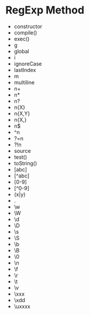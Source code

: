 # RegExp Method

- constructor
- compile()
- exec()
- g
- global
- i
- ignoreCase
- lastIndex
- m
- multiline
- n+
- n*
- n?
- n{X}
- n{X,Y}
- n{X,}
- n$
- ^n
- ?=n
- ?!n
- source
- test()
- toString()
- [abc]
- [^abc]
- [0-9]
- [^0-9]
- (x|y)
- .
- \w
- \W
- \d
- \D
- \s
- \S
- \b
- \B
- \0
- \n
- \f
- \r
- \t
- \v
- \xxx
- \xdd
- \uxxxx